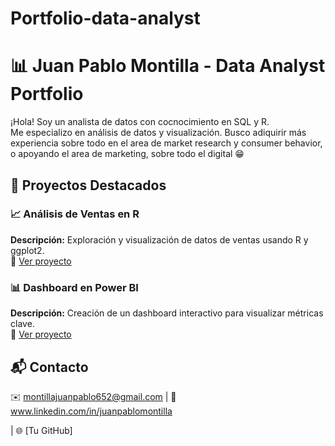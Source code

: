 # Portfolio-data-analyst
# 📊 Juan Pablo Montilla - Data Analyst Portfolio  

¡Hola! Soy un analista de datos con cocnocimiento en SQL y R.  
Me especializo en análisis de datos y visualización.
Busco adiquirir más experiencia sobre todo en el area de market research y consumer behavior, o apoyando el area de marketing, sobre todo el digital 😁

## 🚀 Proyectos Destacados  

### 📈 Análisis de Ventas en R  
**Descripción:** Exploración y visualización de datos de ventas usando R y ggplot2.  
🔗 [Ver proyecto](https://github.com/tu-usuario/proyecto-ventas)  

### 📊 Dashboard en Power BI  
**Descripción:** Creación de un dashboard interactivo para visualizar métricas clave.  
🔗 [Ver proyecto](https://github.com/tu-usuario/dashboard-powerbi)  

## 📬 Contacto  
✉️ montillajuanpablo652@gmail.com | 💼 www.linkedin.com/in/juanpablomontilla

 | 🌐 [Tu GitHub]  
